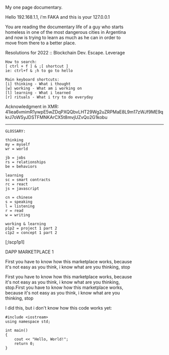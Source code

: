 My one page documentary.  
    
Hello 192.168.1.1, i'm FAKA and this is your 127.0.0.1  

You are reading the documentary life of a guy who starts  
homeless in one of the most dangerous cities in Argentina  
and now is trying to learn as much as he can in order to  
move from there to a better place.  
  
Resolutions for 2022 :: Blockchain Dev. Escape. Leverage  

    How to search:  
    [ ctrl + f ] & ;[ shortcut ]  
    ie: ctrl+f & ;h to go to hello  
    
    Main keyboard shortcuts:  
    [i] thinking - What i thought  
    [w] working - What am i working on  
    [l] learning - What i learned  
    [r] rituals - What i try to do everyday  

Acknowledgment in XMR:  
41iea6vmimR1ywpE5wZDqPXQQbvLHT29Wg2uZRPMaE8L9m17zWJf9ME9qkrJ7oWSyJDSTFMNKArCX5t8mvjUZvQo2G1kobu  

  ---  

    GLOSSARY:  
    
    thinking
    my = myself
    wr = world  

    jb = jobs
    rs = relationships
    be = behaviors

    learning
    sc = smart contracts  
    rc = react
    js = javascript  

    cn = chinese  
    s = speaking  
    l = listening  
    r = read  
    w = writing  

    working & learning
    p1p2 = project 1 part 2 
    c1p2 = concept 1 part 2  
      
[;lscp1p1]  

DAPP MARKETPLACE 1  
  
First you have to know how this marketplace works, because  
it's not easy as you think, i know what are you thinking, stop    
  
First you have to know how this marketplace works, because  
it's not easy as you think, i know what are you thinking,  
stop.First you have to know how this marketplace works,  
because it's not easy as you think, i know what are you  
thinking, stop  
  
I did this, but i don't know how this code works yet:  
  
    #include <iostream>
    using namespace std;

    int main() 
    {
        cout << "Hello, World!";
        return 0;
    } 